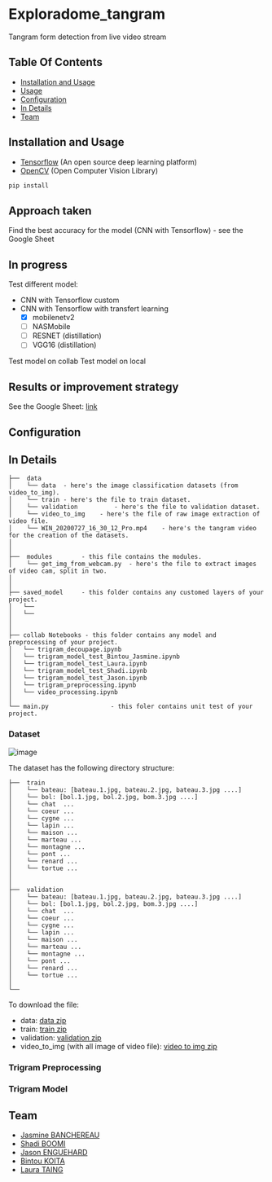 # Exploradome_tangram
Tangram form detection from live video stream


## Table Of Contents
-  [Installation and Usage](#Installation-and-Usage)
-  [Usage](#Usage)
-  [Configuration](#Configuration)
-  [In Details](#in-details)
-  [Team](#Team)

## Installation and Usage

- [Tensorflow](https://www.tensorflow.org/) (An open source deep learning platform) 
- [OpenCV](https://opencv.org/) (Open Computer Vision Library)

```bash
pip install 
```

## Approach taken

Find the best accuracy for the model (CNN with Tensorflow) - see the Google Sheet

## In progress

Test different model: 
- CNN with Tensorflow custom
- CNN with Tensorflow with transfert learning
  - [x] mobilenetv2
  - [ ] NASMobile
  - [ ] RESNET (distillation)
  - [ ] VGG16 (distillation)

Test model on collab
Test model on local 

## Results or improvement strategy

See the Google Sheet: [link](https://docs.google.com/spreadsheets/d/1_P0LEN9CyY8Zfk653IVwfmMUg0E6tyfjU2sLSH3ChIc/edit?usp=sharing)

## Configuration

## In Details
```
├──  data  
│    └── data  - here's the image classification datasets (from video_to_img).
│    └── train - here's the file to train dataset.
│    └── validation  		 - here's the file to validation dataset.
│    └── video_to_img    - here's the file of raw image extraction of video file.
│    └── WIN_20200727_16_30_12_Pro.mp4    - here's the tangram video for the creation of the datasets.
│
│
├──  modules        - this file contains the modules.
│    └── get_img_from_webcam.py  - here's the file to extract images of video cam, split in two.
│ 
│
├── saved_model     - this folder contains any customed layers of your project.
│   └── 
│   └──
│
│ 
├── collab Notebooks - this folder contains any model and preprocessing of your project.
│   └── trigram_decoupage.ipynb
│   └── trigram_model_test_Bintou_Jasmine.ipynb
│   └── trigram_model_test_Laura.ipynb
│   └── trigram_model_test_Shadi.ipynb
│   └── trigram_model_test_Jason.ipynb
│   └── trigram_preprocessing.ipynb
│   └── video_processing.ipynb
│   
└── main.py					- this foler contains unit test of your project.
```
### Dataset
![image](https://drive.google.com/uc?export=view&id=1O_vfKNLHZ7HEEBNUZfEWRGjRe7QnCtsS)

The dataset has the following directory structure:

```
├──  train  
│    └── bateau: [bateau.1.jpg, bateau.2.jpg, bateau.3.jpg ....]  
│    └── bol: [bol.1.jpg, bol.2.jpg, bom.3.jpg ....]    
│    └── chat  ... 		   
│    └── coeur ...  
│    └── cygne ...
│    └── lapin ...
│    └── maison ...
│    └── marteau ...
│    └── montagne ...
│    └── pont ...
│    └── renard ...
│    └── tortue ...
│ 
│ 
├──  validation  
│    └── bateau: [bateau.1.jpg, bateau.2.jpg, bateau.3.jpg ....]  
│    └── bol: [bol.1.jpg, bol.2.jpg, bom.3.jpg ....]    
│    └── chat  ... 		   
│    └── coeur ...  
│    └── cygne ...
│    └── lapin ...
│    └── maison ...
│    └── marteau ...
│    └── montagne ...
│    └── pont ...
│    └── renard ...
│    └── tortue ...
│   
└── 
```
To download the file:
- data: [data zip](https://drive.google.com/file/d/1Eavrsk72iZeJFiv3NBnOkDxgs2WDF4Ow/view?usp=sharing)
- train: [train zip](https://drive.google.com/file/d/1ZjOI81YRjdcNwF8i6gxLMC1UG02nu2QS/view?usp=sharing)
- validation: [validation zip](https://drive.google.com/file/d/1oCzg1-qK1jKki0bnahJYu7XU5tUbTB_b/view?usp=sharing)
- video_to_img (with all image of video file): [video to img zip](https://drive.google.com/file/d/13XPugnAZIxIP25GGkvKFjiDym-c7eMGL/view?usp=sharing)

### Trigram Preprocessing

### Trigram Model

## Team

- [Jasmine BANCHEREAU](https://github.com/BeeJasmine)
- [Shadi BOOMI](https://github.com/sboomi)
- [Jason ENGUEHARD](https://github.com/jenguehard)
- [Bintou KOITA](https://github.com/bintou579)
- [Laura TAING](https://github.com/TAINGL)
